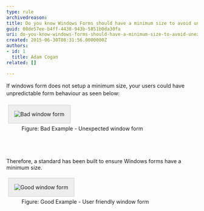 ```yaml
---
type: rule
archivedreason: 
title: Do you know Windows Forms should have a minimum size to avoid unexpected UI behavior
guid: 08de57ee-b4ff-4438-943b-5851b0da30fa
uri: do-you-know-windows-forms-should-have-a-minimum-size-to-avoid-unexpected-ui-behavior
created: 2015-06-30T08:31:56.0000000Z
authors:
- id: 1
  title: Adam Cogan
related: []

---
```



<span style="line-height&#58;20.7999992370605px;"></span><span style="line-height&#58;20.7999992370605px;">If windows form does not setup a minimum size, your users could have unpredictable form behaviour​ as seen below&#58;</span><div><span style="line-height&#58;20.7999992370605px;"></span><dt style="border&#58;none;"><img alt="Bad window form" src="http&#58;//www.ssw.com.au/ssw/Standards/Rules/Images/Bugsize.gif" style="margin&#58;5px;padding&#58;15px;border&#58;1px solid #cccccc;background&#58;#eeeeee;" /></dt><dd class="ssw15-rteElement-FigureBad">​Figure&#58; Bad Example - Unexpected window form​</dd><span style="line-height&#58;20.7999992370605px;"><br></span></div>
<br><excerpt class='endintro'></excerpt><br>
<p>​Therefore, a standard has been built to ensure Windows forms have a minimum size.</p><dt style="border&#58;none;"><img alt="Good window form" src="http&#58;//www.ssw.com.au/ssw/Standards/Rules/Images/Minisize.gif" style="margin&#58;5px;padding&#58;15px;border&#58;1px solid #cccccc;background&#58;#eeeeee;" /></dt><dd class="ssw15-rteElement-FigureGood">Figu​re&#58; Good Example - User friendly window form​​</dd>​<p>​<br></p>


